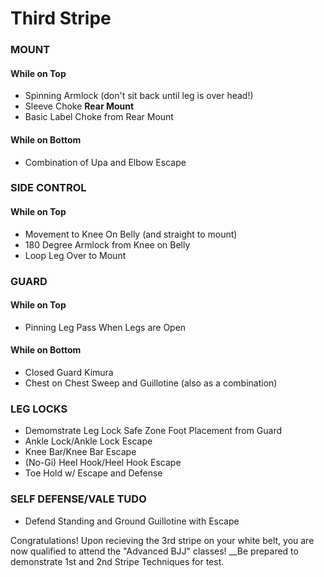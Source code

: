 # Third Stripe
### MOUNT
#### While on Top
 - Spinning Armlock (don't sit back until leg is over head!)
 - Sleeve Choke
__Rear Mount__
 - Basic Label Choke from Rear Mount

#### While on Bottom
 - Combination of Upa and Elbow Escape

### SIDE CONTROL
#### While on Top
 - Movement to Knee On Belly (and straight to mount)
 - 180 Degree Armlock from Knee on Belly
 - Loop Leg Over to Mount

### GUARD 
#### While on Top
 - Pinning Leg Pass When Legs are Open

#### While on Bottom
 - Closed Guard Kimura
 - Chest on Chest Sweep and Guillotine (also as a combination)

### LEG LOCKS
 - Demomstrate Leg Lock Safe Zone Foot Placement from Guard 
 - Ankle Lock/Ankle Lock Escape
 - Knee Bar/Knee Bar Escape
 - (No-Gi) Heel Hook/Heel Hook Escape
 - Toe Hold w/ Escape and Defense

### SELF DEFENSE/VALE TUDO
 - Defend Standing and Ground Guillotine with Escape 

Congratulations! Upon recieving the 3rd stripe on your white belt, you are now qualified to attend the "Advanced BJJ" classes! __Be prepared to demonstrate 1st and 2nd Stripe Techniques for test.

